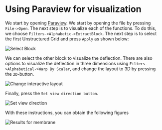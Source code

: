 # Using Paraview for visualization

We start by opening [Paraview](https://www.paraview.org/). We start by opening the file by pressing `File->Open`.
The next step is to visualize each of the functions. To do this, we choose `Filters->Alphabetic->ExtractBlock`. The next step is to select the first Unstructured Grid and press `Apply` as shown below:

![Select Block](select_block.png)

We can select the other block to visualize the deflection. There are also options to visualize the deflection in three dimensions using `Filters->Alphabetical->Warp By Scalar`, and change the layout to 3D by pressing the `2D`-button.

![Change interactive layout](2Dto3D.png)

Finally, press the `Set view direction button`.

![Set view direction](axis.png)

With these instructions, you can obtain the following figures

![Results for membrane](result_membrane.png)